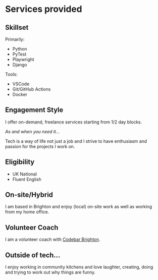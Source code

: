 # Services provided

## Skillset

Primarily:

- Python
- PyTest
- Playwright
- Django

Tools:

- VSCode
- Git/GitHub Actions
- Docker

## Engagement Style

I offer on-demand, freelance services starting from 1/2 day blocks.

*As and when you need it...*

Tech is a way of life not just a job and I strive to have enthusiasm and passion for the projects I work on.


## Eligibility

- UK National
- Fluent English

## On-site/Hybrid

I am based in Brighton and enjoy (local) on-site work as well as working from my home office.

## Volunteer Coach

I am a volunteer coach with [Codebar Brighton](https://codebar.io/brighton).

## Outside of tech...

I enjoy working in community kitchens and love laughter, creating, doing and trying to work out why things are funny.

<br>

